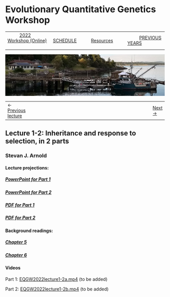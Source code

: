 
# Evolutionary Quantitative Genetics Workshop #

|        |        |        |    |
|--------|---------------------------------------------|--------------------|------------------------------------------|
| &nbsp;&nbsp;&nbsp;&nbsp;&nbsp;&nbsp;&nbsp;&nbsp;&nbsp; [2022 Workshop (Online)](/index.html) &nbsp;&nbsp;&nbsp;&nbsp;&nbsp;&nbsp;&nbsp;&nbsp;&nbsp; | &nbsp;&nbsp;&nbsp;&nbsp;&nbsp;&nbsp;&nbsp;&nbsp;&nbsp;&nbsp;&nbsp;&nbsp; [SCHEDULE](schedule.html) &nbsp;&nbsp;&nbsp;&nbsp;&nbsp;&nbsp;&nbsp;&nbsp;&nbsp; | &nbsp;&nbsp;&nbsp;&nbsp;&nbsp;&nbsp;&nbsp;&nbsp;&nbsp;&nbsp;&nbsp;&nbsp; [Resources](resources.html) &nbsp;&nbsp;&nbsp;&nbsp;&nbsp;&nbsp;&nbsp;&nbsp;&nbsp; | &nbsp;&nbsp;&nbsp;&nbsp;&nbsp;&nbsp;&nbsp;&nbsp;&nbsp; [PREVIOUS YEARS](previous.html) &nbsp;&nbsp;&nbsp;&nbsp;&nbsp;&nbsp; |


<div align="left">
<img src="/media/FHLimage2018b.jpg" alt="FHL waterfront in 2018">
</div>

<table><tr><td>&larr; <a href="lecture1-1.html">Previous lecture</a></td><td width="772">&nbsp;</td><td> <a href="exercise1-1.html">Next &rarr;</a></td></tr></table>
  

## Lecture 1-2: Inheritance and response to selection, in 2 parts ##

### Stevan J. Arnold ###
  
#### Lecture projections: ####
  
##### [PowerPoint for Part 1](https://drive.google.com/file/d/19cqAs6B_RN9otFF1Er-QjH7yXwEvnuS0/view?usp=sharing) #####
##### [PowerPoint for Part 2](https://drive.google.com/file/d/19kB8iuY8LKqas1Y-jtbEWTWre9h1Xs1d/view?usp=sharing) #####

##### [PDF for Part 1](https://drive.google.com/file/d/1aFZKNvKTsR2GTc_jOE99IMPOMXOtP7wM/view?usp=sharing) #####
##### [PDF for Part 2](https://drive.google.com/file/d/1C_ZkvShPYql2ATtIJvrR1gWGrEylTrR3/view?usp=sharing) #####


#### Background readings:  ####

##### [Chapter 5](https://drive.google.com/file/d/1EnXh_InUYDJtP8L7YxaJCZquFDWmcMPU/view?usp=sharing) ####
##### [Chapter 6](https://drive.google.com/file/d/1Yde1m5K6wez8kldeOWm5MsrkQmcbRY6_/view?usp=sharing) ####


#### Videos ####

Part 1: [EQGW2022lecture1-2a.mp4]() (to be added)

Part 2: [EQGW2022lecture1-2b.mp4]() (to be added)

  
